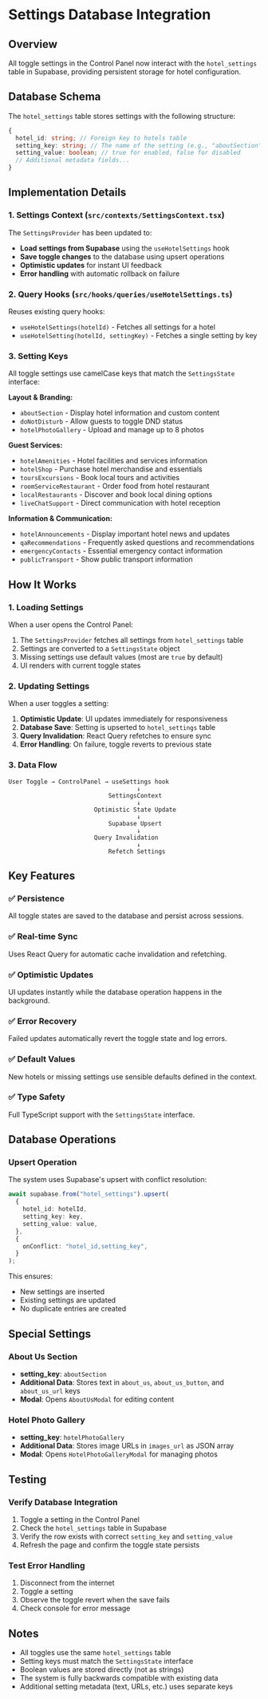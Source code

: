 # Settings Database Integration

## Overview

All toggle settings in the Control Panel now interact with the `hotel_settings` table in Supabase, providing persistent storage for hotel configuration.

## Database Schema

The `hotel_settings` table stores settings with the following structure:

```typescript
{
  hotel_id: string; // Foreign key to hotels table
  setting_key: string; // The name of the setting (e.g., "aboutSection")
  setting_value: boolean; // true for enabled, false for disabled
  // Additional metadata fields...
}
```

## Implementation Details

### 1. Settings Context (`src/contexts/SettingsContext.tsx`)

The `SettingsProvider` has been updated to:

- **Load settings from Supabase** using the `useHotelSettings` hook
- **Save toggle changes** to the database using upsert operations
- **Optimistic updates** for instant UI feedback
- **Error handling** with automatic rollback on failure

### 2. Query Hooks (`src/hooks/queries/useHotelSettings.ts`)

Reuses existing query hooks:

- `useHotelSettings(hotelId)` - Fetches all settings for a hotel
- `useHotelSetting(hotelId, settingKey)` - Fetches a single setting by key

### 3. Setting Keys

All toggle settings use camelCase keys that match the `SettingsState` interface:

**Layout & Branding:**

- `aboutSection` - Display hotel information and custom content
- `doNotDisturb` - Allow guests to toggle DND status
- `hotelPhotoGallery` - Upload and manage up to 8 photos

**Guest Services:**

- `hotelAmenities` - Hotel facilities and services information
- `hotelShop` - Purchase hotel merchandise and essentials
- `toursExcursions` - Book local tours and activities
- `roomServiceRestaurant` - Order food from hotel restaurant
- `localRestaurants` - Discover and book local dining options
- `liveChatSupport` - Direct communication with hotel reception

**Information & Communication:**

- `hotelAnnouncements` - Display important hotel news and updates
- `qaRecommendations` - Frequently asked questions and recommendations
- `emergencyContacts` - Essential emergency contact information
- `publicTransport` - Show public transport information

## How It Works

### 1. Loading Settings

When a user opens the Control Panel:

1. The `SettingsProvider` fetches all settings from `hotel_settings` table
2. Settings are converted to a `SettingsState` object
3. Missing settings use default values (most are `true` by default)
4. UI renders with current toggle states

### 2. Updating Settings

When a user toggles a setting:

1. **Optimistic Update**: UI updates immediately for responsiveness
2. **Database Save**: Setting is upserted to `hotel_settings` table
3. **Query Invalidation**: React Query refetches to ensure sync
4. **Error Handling**: On failure, toggle reverts to previous state

### 3. Data Flow

```
User Toggle → ControlPanel → useSettings hook
                                    ↓
                            SettingsContext
                                    ↓
                        Optimistic State Update
                                    ↓
                            Supabase Upsert
                                    ↓
                        Query Invalidation
                                    ↓
                            Refetch Settings
```

## Key Features

### ✅ Persistence

All toggle states are saved to the database and persist across sessions.

### ✅ Real-time Sync

Uses React Query for automatic cache invalidation and refetching.

### ✅ Optimistic Updates

UI updates instantly while the database operation happens in the background.

### ✅ Error Recovery

Failed updates automatically revert the toggle state and log errors.

### ✅ Default Values

New hotels or missing settings use sensible defaults defined in the context.

### ✅ Type Safety

Full TypeScript support with the `SettingsState` interface.

## Database Operations

### Upsert Operation

The system uses Supabase's upsert with conflict resolution:

```typescript
await supabase.from("hotel_settings").upsert(
  {
    hotel_id: hotelId,
    setting_key: key,
    setting_value: value,
  },
  {
    onConflict: "hotel_id,setting_key",
  }
);
```

This ensures:

- New settings are inserted
- Existing settings are updated
- No duplicate entries are created

## Special Settings

### About Us Section

- **setting_key**: `aboutSection`
- **Additional Data**: Stores text in `about_us`, `about_us_button`, and `about_us_url` keys
- **Modal**: Opens `AboutUsModal` for editing content

### Hotel Photo Gallery

- **setting_key**: `hotelPhotoGallery`
- **Additional Data**: Stores image URLs in `images_url` as JSON array
- **Modal**: Opens `HotelPhotoGalleryModal` for managing photos

## Testing

### Verify Database Integration

1. Toggle a setting in the Control Panel
2. Check the `hotel_settings` table in Supabase
3. Verify the row exists with correct `setting_key` and `setting_value`
4. Refresh the page and confirm the toggle state persists

### Test Error Handling

1. Disconnect from the internet
2. Toggle a setting
3. Observe the toggle revert when the save fails
4. Check console for error message

## Notes

- All toggles use the same `hotel_settings` table
- Setting keys must match the `SettingsState` interface
- Boolean values are stored directly (not as strings)
- The system is fully backwards compatible with existing data
- Additional setting metadata (text, URLs, etc.) uses separate keys
